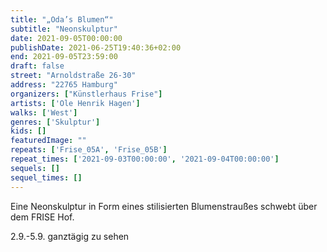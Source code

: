 ```yaml
---
title: "„Oda’s Blumen“"
subtitle: "Neonskulptur"
date: 2021-09-05T00:00:00
publishDate: 2021-06-25T19:40:36+02:00
end: 2021-09-05T23:59:00
draft: false
street: "Arnoldstraße 26-30"
address: "22765 Hamburg"
organizers: ["Künstlerhaus Frise"]
artists: ['Ole Henrik Hagen']
walks: ['West']
genres: ['Skulptur']
kids: []
featuredImage: ""
repeats: ['Frise_05A', 'Frise_05B']
repeat_times: ['2021-09-03T00:00:00', '2021-09-04T00:00:00']
sequels: []
sequel_times: []
---
```


Eine Neonskulptur in Form eines stilisierten Blumenstraußes schwebt über dem FRISE Hof.

2.9.-5.9. ganztägig zu sehen